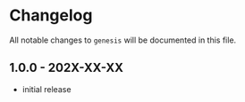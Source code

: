 # Changelog

All notable changes to `genesis` will be documented in this file.

## 1.0.0 - 202X-XX-XX

- initial release
